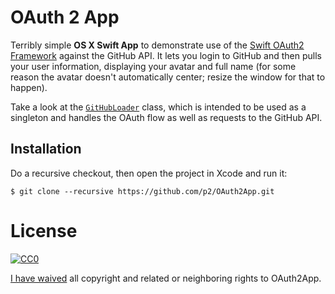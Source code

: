 OAuth 2 App
===========

Terribly simple **OS X Swift App** to demonstrate use of the [Swift OAuth2 Framework][oauth2] against the GitHub API.
It lets you login to GitHub and then pulls your user information, displaying your avatar and full name
(for some reason the avatar doesn't automatically center; resize the window for that to happen).

Take a look at the [`GitHubLoader`][gh] class, which is intended to be used as a singleton and handles the OAuth flow as well as requests to the GitHub API.


Installation
------------

Do a recursive checkout, then open the project in Xcode and run it:

    $ git clone --recursive https://github.com/p2/OAuth2App.git


License
=======

[![CC0](http://i.creativecommons.org/p/zero/1.0/88x31.png)][cc0]

<a rel="dct:publisher" href="https://github.com/p2/OAuth2App">I have waived</a> all copyright and related or neighboring rights to <span property="dct:title">OAuth2App</span>.

[oauth2]: https://github.com/p2/OAuth2
[gh]: https://github.com/p2/OAuth2App/blob/master/OAuth2App/GitHubLoader.swift
[cc0]: http://creativecommons.org/publicdomain/zero/1.0/
